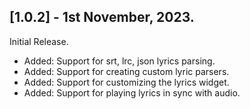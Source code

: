 ## [1.0.2] - 1st November, 2023.

Initial Release.

* Added: Support for srt, lrc, json lyrics parsing.
* Added: Support for creating custom lyric parsers.
* Added: Support for customizing the lyrics widget.
* Added: Support for playing lyrics in sync with audio.
